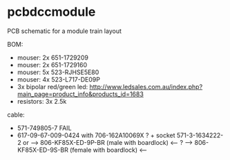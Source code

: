 # pcbdccmodule
PCB schematic for a module train layout

BOM:
- mouser: 2x 651-1729209
- mouser: 2x 651-1729160
- mouser: 5x 523-RJHSE5E80
- mouser: 4x 523-L717-DE09P
- 3x bipolar red/green led: http://www.ledsales.com.au/index.php?main_page=product_info&products_id=1683
- resistors: 3x 2.5k

cable:
- 571-749805-7 FAIL
- 617-09-67-009-0424 with 706-162A10069X ? + socket 571-3-1634222-2 or --> 806-KF85X-ED-9P-BR (male with boardlock) <-- ? --> 806-KF85X-ED-9S-BR (female with boardlock) <--

